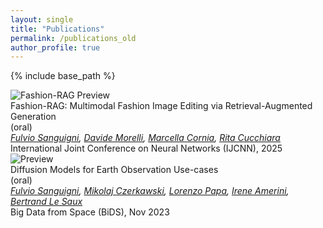 ```yaml
---
layout: single
title: "Publications"
permalink: /publications_old
author_profile: true
---
```

<!-- https://codedamn.com/news/frontend/how-to-put-image-and-text-side-by-side-in-html -->
<!-- {% if author.googlescholar %}
  You can also find my articles on <u><a href="{{author.googlescholar}}">my Google Scholar profile</a>.</u>
{% endif %} -->
{% include base_path %}

<link rel="stylesheet" href="/assets/css/pubs.css">
<link rel="stylesheet" href="https://cdnjs.cloudflare.com/ajax/libs/font-awesome/6.5.0/css/all.min.css">

<div class="publication-container">
  <div class="publication-item">
    <div class="publication-image">
      <img src="https://fashion-rag-page.github.io/images/teaser.png" alt="Fashion-RAG Preview">
    </div>
    <div class="publication-text">
      <div class="publication-title">Fashion-RAG: Multimodal Fashion Image Editing via Retrieval-Augmented Generation</div>
      <div class="publication-note">(oral)</div>
      <div class="publication-authors">
        <i>
          <a href="https://furio1999.github.io">Fulvio Sanguigni</a>, 
          <a href="https://scholar.google.com/citations?user=ZQz5X9YAAAAJ">Davide Morelli</a>, 
          <a href="https://scholar.google.it/citations?user=ZQz5X9YAAAAJ">Marcella Cornia</a>, 
          <a href="https://scholar.google.it/citations?user=ZQz5X9YAAAAJ">Rita Cucchiara</a>
        </i>
      </div>
      <div class="publication-conference">International Joint Conference on Neural Networks (IJCNN), 2025</div>
      <div class="publication-links">
        <a href="https://arxiv.org/abs/2504.14011" title="arXiv"><i class="fas fa-book"></i></a>
        <a href="https://github.com/fashion-rag" title="Code"><i class="fab fa-github"></i></a>
        <a href="https://fashion-rag-page.github.io/" title="Website"><i class="fas fa-globe"></i></a>
      </div>
    </div>
  </div>
</div>


<div class="publication-container">
  <div class="publication-item">
    <div class="publication-image">
      <img src="/images/slides_cr.png" alt="Preview">
    </div>
    <div class="publication-text">
      <div class="publication-title">Diffusion Models for Earth Observation Use-cases</div>
      <div class="publication-note">(oral)</div>
      <div class="publication-authors">
        <i>
          <a href="https://furio1999.github.io">Fulvio Sanguigni</a>, 
          <a href="https://mikonvergence.github.io/">Mikolaj Czerkawski</a>,
          <a href="https://scholar.google.com/citations?user=P64hj-4AAAAJ&hl=it">Lorenzo Papa</a>,
          <a href="https://sites.google.com/diag.uniroma1.it/ireneamerini">Irene Amerini</a>, 
          <a href="https://blesaux.github.io/">Bertrand Le Saux</a>
        </i>
      </div>
      <div class="publication-conference">Big Data from Space (BiDS), Nov 2023</div>
      <div class="publication-links">
        <a href="https://arxiv.org/abs/2311.06222" title="arXiv"><i class="fas fa-book"></i></a>
        <a href="https://github.com/furio1999/EO_Diffusion" title="Code"><i class="fab fa-github"></i></a>
      </div>
    </div>
  </div>
</div>

